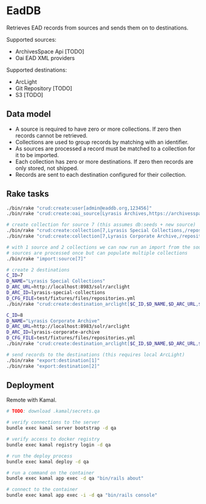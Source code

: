 # EadDB

Retrieves EAD records from sources and sends them on to destinations.

Supported sources:

- ArchivesSpace Api [TODO]
- Oai EAD XML providers

Supported destinations:

- ArcLight
- Git Repository [TODO]
- S3 [TODO]

## Data model

- A source is required to have zero or more collections. If zero then records cannot be retrieved.
- Collections are used to group records by matching with an identifier.
- As sources are processed a record must be matched to a collection for it to be imported.
- Each collection has zero or more destinations. If zero then records are only stored, not shipped.
- Records are sent to each destination configured for their collection.

## Rake tasks

```bash
./bin/rake "crud:create:user[admin@eaddb.org,123456]"
./bin/rake "crud:create:oai_source[Lyrasis Archives,https://archivesspace.lyrasistechnology.org/oai]"

# create collection for source 7 (this assumes db:seeds + new source)
./bin/rake "crud:create:collection[7,Lyrasis Special Collections,/repositories/2]"
./bin/rake "crud:create:collection[7,Lyrasis Corporate Archive,/repositories/4]"

# with 1 source and 2 collections we can now run an import from the source
# sources are processed once but can populate multiple collections
./bin/rake "import:source[7]"

# create 2 destinations
C_ID=7
D_NAME="Lyrasis Special Collections"
D_ARC_URL=http://localhost:8983/solr/arclight
D_ARC_ID=lyrasis-special-collections
D_CFG_FILE=test/fixtures/files/repositories.yml
./bin/rake "crud:create:destination_arclight[$C_ID,$D_NAME,$D_ARC_URL,$D_ARC_ID,$D_CFG_FILE]"

C_ID=8
D_NAME="Lyrasis Corporate Archive"
D_ARC_URL=http://localhost:8983/solr/arclight
D_ARC_ID=lyrasis-corporate-archive
D_CFG_FILE=test/fixtures/files/repositories.yml
./bin/rake "crud:create:destination_arclight[$C_ID,$D_NAME,$D_ARC_URL,$D_ARC_ID,$D_CFG_FILE]"

# send records to the destinations (this requires local ArcLight)
./bin/rake "export:destination[1]"
./bin/rake "export:destination[2]"
```

## Deployment

Remote with Kamal.

```bash
# TODO: download .kamal/secrets.qa

# verify connections to the server
bundle exec kamal server bootstrap -d qa

# verify access to docker registry
bundle exec kamal registry login -d qa

# run the deploy process
bundle exec kamal deploy -d qa

# run a command on the container
bundle exec kamal app exec -d qa "bin/rails about"

# connect to the container
bundle exec kamal app exec -i -d qa "bin/rails console"
```
